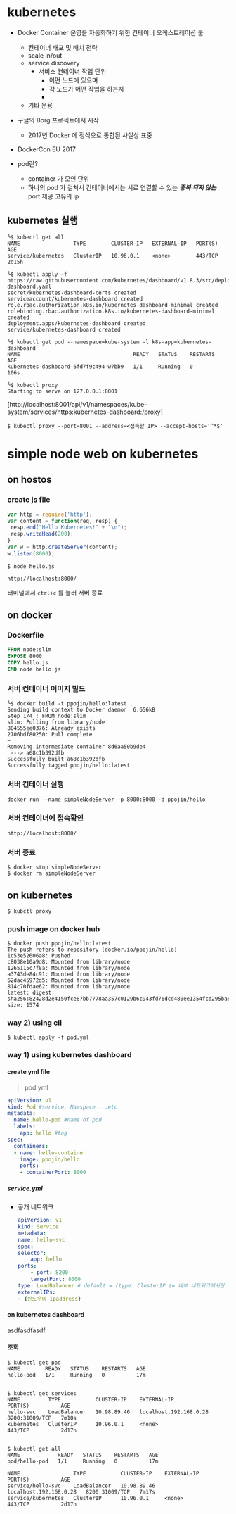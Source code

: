# kubernetes

- Docker Container 운영을 자동화하기 위한 컨테이너 오케스트레이션 툴
    - 컨테이너 배포 및 배치 전략
    - scale in/out
    - service discovery
        - 서비스 컨테이너 작업 단위
            - 어떤 노드에 있으며
            - 각 노드가 어떤 작업을 하는지
            - 
    - 기타 운용
- 구글의 Borg 프로젝트에서 시작
    - 2017년 Docker 에 정식으로 통합된 사실상 표중
- DockerCon EU 2017

- pod란?
    - container 가 모인 단위
    - 하나의 pod 가 걸쳐서 
    컨테이너에서는 서로 연결할 수 있는 ***중복 되지 않는*** port 제공
    고유의 ip 

## kubernetes 실행
```shell
╰$ kubectl get all
NAME                 TYPE        CLUSTER-IP   EXTERNAL-IP   PORT(S)   AGE
service/kubernetes   ClusterIP   10.96.0.1    <none>        443/TCP   2d15h

╰$ kubectl apply -f https://raw.githubusercontent.com/kubernetes/dashboard/v1.8.3/src/deploy/recommended/kubernetes-dashboard.yaml
secret/kubernetes-dashboard-certs created
serviceaccount/kubernetes-dashboard created
role.rbac.authorization.k8s.io/kubernetes-dashboard-minimal created
rolebinding.rbac.authorization.k8s.io/kubernetes-dashboard-minimal created
deployment.apps/kubernetes-dashboard created
service/kubernetes-dashboard created

╰$ kubectl get pod --namespace=kube-system -l k8s-app=kubernetes-dashboard
NAME                                    READY   STATUS    RESTARTS   AGE
kubernetes-dashboard-6fd7f9c494-w7bb9   1/1     Running   0          106s

╰$ kubectl proxy
Starting to serve on 127.0.0.1:8001

```

[http://localhost:8001/api/v1/namespaces/kube-system/services/https:kubernetes-dashboard:/proxy]

```shell
$ kubectl proxy --port=8001 --address=<접속할 IP> --accept-hosts='^*$'
```


# simple node web on kubernetes
## on hostos
### create js file
```js
var http = require('http');
var content = function(req, resp) {
 resp.end("Hello Kubernetes!" + "\n");
 resp.writeHead(200);
}
var w = http.createServer(content);
w.listen(8000);
```


```shell
$ node hello.js
```
`http://localhost:8000/`

터미널에서 `ctrl+c` 를 눌러 서버 종료

## on docker
### Dockerfile
```Dockerfile
FROM node:slim
EXPOSE 8000
COPY hello.js .
CMD node hello.js
```
### 서버 컨테이너 이미지 빌드
```shell
╰$ docker build -t ppojin/hello:latest .
Sending build context to Docker daemon  6.656kB
Step 1/4 : FROM node:slim
slim: Pulling from library/node
804555ee0376: Already exists
2706bdf80250: Pull complete
~
Removing intermediate container 8d6aa50b9de4
 ---> a68c1b392dfb
Successfully built a68c1b392dfb
Successfully tagged ppojin/hello:latest
```

### 서버 컨테이너 실행
```shell
docker run --name simpleNodeServer -p 8000:8000 -d ppojin/hello
```

### 서버 컨테이너에 접속확인
`http://localhost:8000/`

### 서버 종료
```
$ docker stop simpleNodeServer
$ docker rm simpleNodeServer
```

## on kubernetes
```
$ kubctl proxy
```
### push image on docker hub
```shell
$ docker push ppojin/hello:latest
The push refers to repository [docker.io/ppojin/hello]
1c53e52606a8: Pushed
c8038e10a9d8: Mounted from library/node
1265115c7f8a: Mounted from library/node
a3743de84c91: Mounted from library/node
62dac45972d5: Mounted from library/node
814c70fdae62: Mounted from library/node
latest: digest: sha256:82428d2e4150fce87bb7778aa357c0129b6c943fd76dcd480ee1354fcd295ba8 size: 1574
```
### way 2) using cli
```
$ kubectl apply -f pod.yml
```

### way 1) using kubernetes dashboard
#### create yml file
> pod.yml
```yml
apiVersion: v1
kind: Pod #service, Namspace ...etc
metadata:
  name: hello-pod #name of pod
  labels:
    app: hello #tag
spec:
  containers:
  - name: hello-container
    image: ppojin/hello
    ports:
    - containerPort: 8000
```
##### service.yml
- 공개 네트워크
    ```yml
    apiVersion: v1
    kind: Service
    metadata:
    name: hello-svc
    spec:
    selector:
        app: hello
    ports:
        - port: 8200
        targetPort: 8000
    type: LoadBalancer # default = (type: ClusterIP (= 내부 네트워크에서만 쓰겠다))
    externalIPs:
    - {윈도우의 ipaddress}
    ```

<!-- 
apiVersion: v1
kind: Service
metadata:
  name: hello-svc
spec:
  selector:
    app: hello
  ports:
    - port: 8200
      targetPort: 8000
  type: LoadBalancer
  externalIPs:
  - 192.168.0.28
-->
#### on kubernetes dashboard
asdfasdfasdf


#### 조회
``` shell
$ kubectl get pod  
NAME        READY   STATUS    RESTARTS   AGE
hello-pod   1/1     Running   0          17m


$ kubectl get services
NAME         TYPE           CLUSTER-IP    EXTERNAL-IP              PORT(S)          AGE
hello-svc    LoadBalancer   10.98.89.46   localhost,192.168.0.28   8200:31009/TCP   7m10s
kubernetes   ClusterIP      10.96.0.1     <none>                   443/TCP          2d17h


$ kubectl get all     
NAME            READY   STATUS    RESTARTS   AGE
pod/hello-pod   1/1     Running   0          17m

NAME                 TYPE           CLUSTER-IP    EXTERNAL-IP              PORT(S)          AGE
service/hello-svc    LoadBalancer   10.98.89.46   localhost,192.168.0.28   8200:31009/TCP   7m17s
service/kubernetes   ClusterIP      10.96.0.1     <none>                   443/TCP          2d17h
```